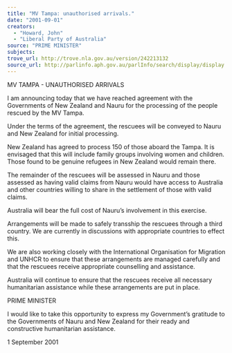 ```yaml
---
title: "MV Tampa: unauthorised arrivals."
date: "2001-09-01"
creators:
  - "Howard, John"
  - "Liberal Party of Australia"
source: "PRIME MINISTER"
subjects:
trove_url: http://trove.nla.gov.au/version/242213132
source_url: http://parlinfo.aph.gov.au/parlInfo/search/display/display.w3p;query=Id%3A%22media/pressrel/MFU46%22
---
```


 MV TAMPA - UNAUTHORISED ARRIVALS

 I am announcing today that we have reached agreement with the Governments of New Zealand and Nauru for the processing of the people rescued by the  MV Tampa.

 Under the terms of the agreement,  the rescuees will be conveyed to Nauru and New Zealand for initial processing.

 New Zealand has agreed to process 150 of those aboard the Tampa.  It is envisaged that this will include family groups involving women and children. Those found to be genuine refugees in  New Zealand would remain there.

 The remainder of the rescuees will be assessed in Nauru and those assessed as having valid claims from Nauru would have access to Australia and other countries willing to share in the settlement of those with valid claims.

 Australia will bear the full cost of Nauru’s involvement in this exercise.

 Arrangements will be made to safely transship the rescuees through a third country.  We are currently in discussions with appropriate countries to effect this.

 We are also working closely  with the International Organisation for Migration and UNHCR to ensure that these arrangements are managed carefully and that the rescuees receive appropriate counselling and assistance.

 Australia will continue to ensure that the rescuees receive all necessary humanitarian assistance while these arrangements are put in place.

 PRIME MINISTER

 I would  like to take this opportunity to express my Government’s gratitude to the Governments of Nauru and New Zealand for their ready and constructive humanitarian assistance.

 1 September 2001

